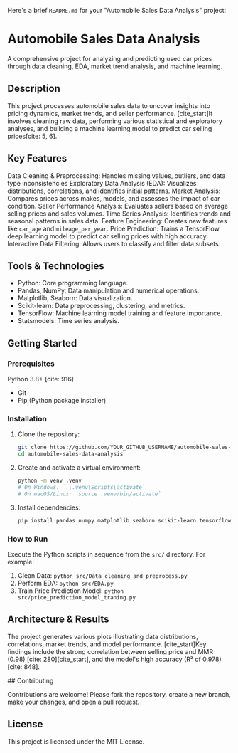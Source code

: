 Here's a brief `README.md` for your "Automobile Sales Data Analysis" project:



# Automobile Sales Data Analysis

A comprehensive project for analyzing and predicting used car prices through data cleaning, EDA, market trend analysis, and machine learning.

## Description

This project processes automobile sales data to uncover insights into pricing dynamics, market trends, and seller performance. [cite\_start]It involves cleaning raw data, performing various statistical and exploratory analyses, and building a machine learning model to predict car selling prices[cite: 5, 6].

## Key Features

  Data Cleaning & Preprocessing: Handles missing values, outliers, and data type inconsistencies
  Exploratory Data Analysis (EDA): Visualizes distributions, correlations, and identifies initial patterns.
  Market Analysis: Compares prices across makes, models, and assesses the impact of car condition.
  Seller Performance Analysis: Evaluates sellers based on average selling prices and sales volumes.
  Time Series Analysis: Identifies trends and seasonal patterns in sales data.
  Feature Engineering: Creates new features like `car_age` and `mileage_per_year`.
  Price Prediction: Trains a TensorFlow deep learning model to predict car selling prices with high accuracy.
  Interactive Data Filtering: Allows users to classify and filter data subsets.

## Tools & Technologies

  * Python: Core programming language.
  * Pandas, NumPy: Data manipulation and numerical operations.
  * Matplotlib, Seaborn: Data visualization.
  * Scikit-learn: Data preprocessing, clustering, and metrics.
  * TensorFlow: Machine learning model training and feature importance.
  * Statsmodels: Time series analysis.

## Getting Started

### Prerequisites

  Python 3.8+ [cite: 916]
  * Git
  * Pip (Python package installer)

### Installation

1.  Clone the repository:
    ```bash
    git clone https://github.com/YOUR_GITHUB_USERNAME/automobile-sales-data-analysis.git
    cd automobile-sales-data-analysis
    ```
2.  Create and activate a virtual environment:
    ```bash
    python -m venv .venv
    # On Windows: `.\.venv\Scripts\activate`
    # On macOS/Linux: `source .venv/bin/activate`
    ```
3.  Install dependencies:
    ```bash
    pip install pandas numpy matplotlib seaborn scikit-learn tensorflow statsmodels joblib
    ```

### How to Run

Execute the Python scripts in sequence from the `src/` directory. For example:

1.  Clean Data: `python src/Data_cleaning_and_preprocess.py`
2.  Perform EDA: `python src/EDA.py`
3.  Train Price Prediction Model: `python src/price_prediction_model_traning.py`

## Architecture & Results

 The project generates various plots illustrating data distributions, correlations, market trends, and model performance. [cite\_start]Key findings include the strong correlation between selling price and MMR (0.98) [cite: 280][cite\_start], and the model's high accuracy (R² of 0.978)[cite: 848].

 \#\# Contributing

Contributions are welcome\! Please fork the repository, create a new branch, make your changes, and open a pull request.

## License

This project is licensed under the MIT License.

